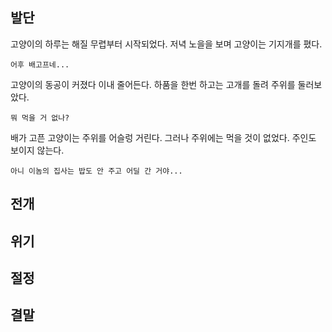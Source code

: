 
## 발단

고양이의 하루는 해질 무렵부터 시작되었다.
저녁 노을을 보며 고양이는 기지개를 폈다.

```
어후 배고프네...
```

고양이의 동공이 커졌다 이내 줄어든다.
하품을 한번 하고는 고개를 돌려 주위를 둘러보았다.

```
뭐 먹을 거 없나?
```

배가 고픈 고양이는 주위를 어슬렁 거린다.
그러나 주위에는 먹을 것이 없었다.
주인도 보이지 않는다.

```
아니 이놈의 집사는 밥도 안 주고 어딜 간 거야...
```


## 전개

## 위기

## 절정

## 결말
